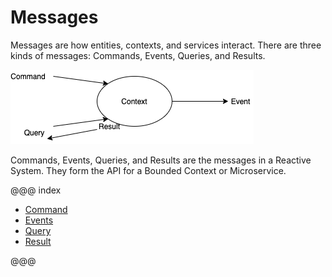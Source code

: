 # Messages

Messages are how entities, contexts, and services interact. There are three
kinds of messages: Commands, Events, Queries, and Results.

![cqrs](images/results.png "Entities")

Commands, Events, Queries, and Results are the messages in a Reactive System.
They form the API for a Bounded Context or Microservice.

@@@ index

* [Command](commands.md)
* [Events](events.md)
* [Query](queries.md)
* [Result](results.md)

@@@
